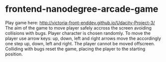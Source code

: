 frontend-nanodegree-arcade-game
===============================
Play game here: http://victoria-front-enddev.github.io/Udacity-Project-3/
The aim of the game to move player safely accross the screen avoiding collisions with bugs.
Player character is chosen randomly.
To move the player use arrow keys: up, down, left and right arrows move the accordingly one step up, down, left and right.
The player cannot be moved offscreen.
Colliding with bugs reset the game, placing the player to the starting position.